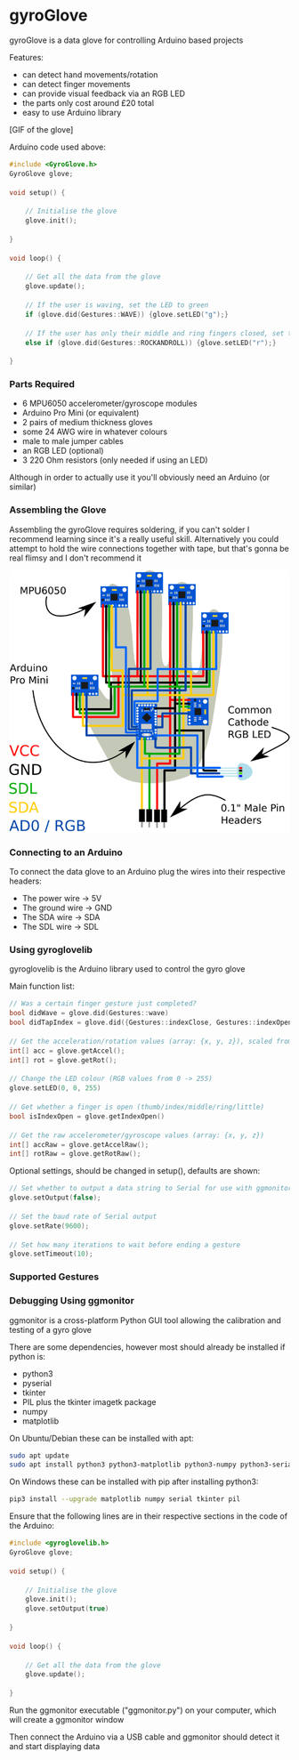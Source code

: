 # gyroGlove

gyroGlove is a data glove for controlling Arduino based projects

Features:

- can detect hand movements/rotation
- can detect finger movements
- can provide visual feedback via an RGB LED
- the parts only cost around £20 total
- easy to use Arduino library

[GIF of the glove]

Arduino code used above:

```c++
#include <GyroGlove.h>
GyroGlove glove;

void setup() {

    // Initialise the glove
    glove.init();

}

void loop() {

    // Get all the data from the glove
    glove.update();

    // If the user is waving, set the LED to green
    if (glove.did(Gestures::WAVE)) {glove.setLED("g");}

    // If the user has only their middle and ring fingers closed, set to red
    else if (glove.did(Gestures::ROCKANDROLL)) {glove.setLED("r");}

}
```

### Parts Required

- 6 MPU6050 accelerometer/gyroscope modules
- Arduino Pro Mini (or equivalent)
- 2 pairs of medium thickness gloves
- some 24 AWG wire in whatever colours
- male to male jumper cables
- an RGB LED (optional)
- 3 220 Ohm resistors (only needed if using an LED)

Although in order to actually use it you'll obviously need an Arduino (or similar)

### Assembling the Glove

Assembling the gyroGlove requires soldering, if you can't solder I recommend learning since it's a really useful skill. Alternatively you could attempt to hold the wire connections together with tape, but that's gonna be real flimsy and I don't recommend it

![Wiring guide](https://github.com/Lumorti/gyroGlove/raw/master/images/circuits.png "Wiring guide")

### Connecting to an Arduino

To connect the data glove to an Arduino plug the wires into their respective headers:

- The power wire -> 5V
- The ground wire -> GND
- The SDA wire -> SDA
- The SDL wire -> SDL

### Using gyroglovelib

gyroglovelib is the Arduino library used to control the gyro glove

Main function list:

```c++
// Was a certain finger gesture just completed?
bool didWave = glove.did(Gestures::wave)
bool didTapIndex = glove.did({Gestures::indexClose, Gestures::indexOpen})

// Get the acceleration/rotation values (array: {x, y, z}), scaled from 1 -> 10
int[] acc = glove.getAccel();
int[] rot = glove.getRot();

// Change the LED colour (RGB values from 0 -> 255)
glove.setLED(0, 0, 255)

// Get whether a finger is open (thumb/index/middle/ring/little)
bool isIndexOpen = glove.getIndexOpen()

// Get the raw accelerometer/gyroscope values (array: {x, y, z})
int[] accRaw = glove.getAccelRaw();
int[] rotRaw = glove.getRotRaw();
```

Optional settings, should be changed in setup(), defaults are shown:

```c++
// Set whether to output a data string to Serial for use with ggmonitor
glove.setOutput(false);

// Set the baud rate of Serial output
glove.setRate(9600);

// Set how many iterations to wait before ending a gesture
glove.setTimeout(10);
```

### Supported Gestures

### Debugging Using ggmonitor

ggmonitor is a cross-platform Python GUI tool allowing the calibration and testing of a gyro glove

There are some dependencies, however most should already be installed if python is:

- python3
- pyserial
- tkinter
- PIL plus the tkinter imagetk package
- numpy
- matplotlib

On Ubuntu/Debian these can be installed with apt:

```sh
sudo apt update
sudo apt install python3 python3-matplotlib python3-numpy python3-serial python3-tk python3-pil python3-pil.imagetk
```

On Windows these can be installed with pip after installing python3:

```sh
pip3 install --upgrade matplotlib numpy serial tkinter pil
```

Ensure that the following lines are in their respective sections in the code of the Arduino:

```c++
#include <gyroglovelib.h>
GyroGlove glove;

void setup() {

    // Initialise the glove
    glove.init();
    glove.setOutput(true)

}

void loop() {

    // Get all the data from the glove
    glove.update();

}
```

Run the ggmonitor executable ("ggmonitor.py") on your computer, which will create a ggmonitor window

Then connect the Arduino via a USB cable and ggmonitor should detect it and start displaying data
